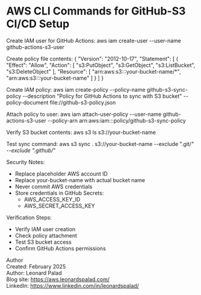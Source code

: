 # AWS CLI Commands for GitHub-S3 CI/CD Setup

Create IAM user for GitHub Actions:
aws iam create-user --user-name github-actions-s3-user

Create policy file contents:
{
    "Version": "2012-10-17",
    "Statement": [
        {
            "Effect": "Allow",
            "Action": [
                "s3:PutObject",
                "s3:GetObject",
                "s3:ListBucket",
                "s3:DeleteObject"
            ],
            "Resource": [
                "arn:aws:s3:::your-bucket-name/*",
                "arn:aws:s3:::your-bucket-name"
            ]
        }
    ]
}

Create IAM policy:
aws iam create-policy --policy-name github-s3-sync-policy --description "Policy for GitHub Actions to sync with S3 bucket" --policy-document file://github-s3-policy.json

Attach policy to user:
aws iam attach-user-policy --user-name github-actions-s3-user --policy-arn arn:aws:iam:::policy/github-s3-sync-policy

Verify S3 bucket contents:
aws s3 ls s3://your-bucket-name

Test sync command:
aws s3 sync . s3://your-bucket-name --exclude ".git/*" --exclude ".github/*"

Security Notes:
- Replace placeholder AWS account ID
- Replace your-bucket-name with actual bucket name
- Never commit AWS credentials
- Store credentials in GitHub Secrets:
  - AWS_ACCESS_KEY_ID
  - AWS_SECRET_ACCESS_KEY

Verification Steps:
- Verify IAM user creation
- Check policy attachment
- Test S3 bucket access
- Confirm GitHub Actions permissions

Author  
Created: February 2025  
Author: Leonard Palad  
Blog site: https://aws.leonardspalad.com/  
LinkedIn: https://www.linkedin.com/in/leonardspalad/
